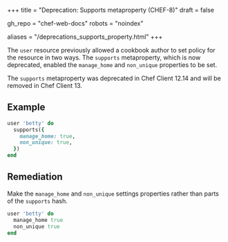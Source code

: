 +++
title = "Deprecation: Supports metaproperty (CHEF-8)"
draft = false

gh_repo = "chef-web-docs"
robots = "noindex"

aliases = "/deprecations_supports_property.html"
+++

The `user` resource previously allowed a cookbook author to set policy
for the resource in two ways. The `supports` metaproperty, which is now
deprecated, enabled the `manage_home` and `non_unique` properties to be
set.

The `supports` metaproperty was deprecated in Chef Client 12.14 and will
be removed in Chef Client 13.

## Example

```ruby
user 'betty' do
  supports({
    manage_home: true,
    non_unique: true,
  })
end
```

## Remediation

Make the `manage_home` and `non_unique` settings properties rather than
parts of the `supports` hash.

```ruby
user 'betty' do
  manage_home true
  non_unique true
end
```
